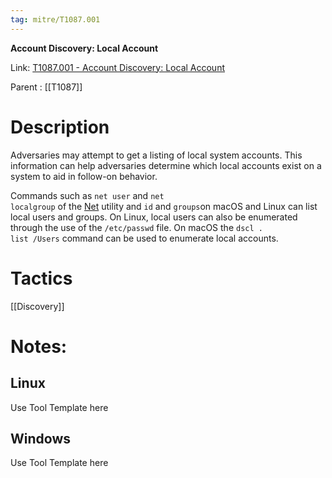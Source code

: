 ```yaml
---
tag: mitre/T1087.001
---
```


**Account Discovery: Local Account**

Link: [T1087.001 - Account Discovery: Local Account](https://attack.mitre.org/techniques/T1087/001)

Parent : [[T1087]]


# Description

Adversaries may attempt to get a listing of local system accounts. This information can help adversaries determine which local accounts exist on a system to aid in follow-on behavior.

Commands such as <code>net user</code> and <code>net localgroup</code> of the [Net](https://attack.mitre.org/software/S0039) utility and <code>id</code> and <code>groups</code>on macOS and Linux can list local users and groups. On Linux, local users can also be enumerated through the use of the <code>/etc/passwd</code> file. On macOS the <code>dscl . list /Users</code> command can be used to enumerate local accounts.

# Tactics


[[Discovery]]


# Notes:

## Linux

Use Tool Template here

## Windows

Use Tool Template here